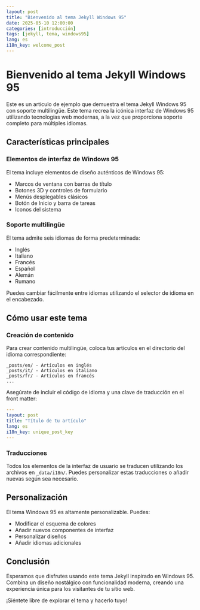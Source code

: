 ```yaml
---
layout: post
title: "Bienvenido al tema Jekyll Windows 95"
date: 2025-05-10 12:00:00
categories: [introducción]
tags: [jekyll, tema, windows95]
lang: es
i18n_key: welcome_post
---
```


# Bienvenido al tema Jekyll Windows 95

Este es un artículo de ejemplo que demuestra el tema Jekyll Windows 95 con soporte multilingüe. Este tema recrea la icónica interfaz de Windows 95 utilizando tecnologías web modernas, a la vez que proporciona soporte completo para múltiples idiomas.

## Características principales

### Elementos de interfaz de Windows 95

El tema incluye elementos de diseño auténticos de Windows 95:

- Marcos de ventana con barras de título
- Botones 3D y controles de formulario
- Menús desplegables clásicos
- Botón de Inicio y barra de tareas
- Iconos del sistema

### Soporte multilingüe

El tema admite seis idiomas de forma predeterminada:

- Inglés
- Italiano
- Francés
- Español
- Alemán
- Rumano

Puedes cambiar fácilmente entre idiomas utilizando el selector de idioma en el encabezado.

## Cómo usar este tema

### Creación de contenido

Para crear contenido multilingüe, coloca tus artículos en el directorio del idioma correspondiente:

```
_posts/en/ - Artículos en inglés
_posts/it/ - Artículos en italiano
_posts/fr/ - Artículos en francés
...
```

Asegúrate de incluir el código de idioma y una clave de traducción en el front matter:

```yaml
---
layout: post
title: "Título de tu artículo"
lang: es
i18n_key: unique_post_key
---
```

### Traducciones

Todos los elementos de la interfaz de usuario se traducen utilizando los archivos en `_data/i18n/`. Puedes personalizar estas traducciones o añadir nuevas según sea necesario.

## Personalización

El tema Windows 95 es altamente personalizable. Puedes:

- Modificar el esquema de colores
- Añadir nuevos componentes de interfaz
- Personalizar diseños
- Añadir idiomas adicionales

## Conclusión

Esperamos que disfrutes usando este tema Jekyll inspirado en Windows 95. Combina un diseño nostálgico con funcionalidad moderna, creando una experiencia única para los visitantes de tu sitio web.

¡Siéntete libre de explorar el tema y hacerlo tuyo!